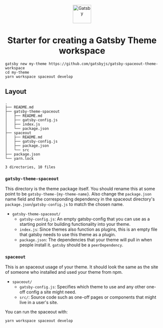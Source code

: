 <p align="center">
  <a href="https://www.gatsbyjs.org">
    <img alt="Gatsby" src="https://www.gatsbyjs.org/monogram.svg" width="60" />
  </a>
</p>
<h1 align="center">
  Starter for creating a Gatsby Theme workspace
</h1>

```shell
gatsby new my-theme https://github.com/gatsbyjs/gatsby-spaceout-theme-workspace
cd my-theme
yarn workspace spaceout develop
```

## Layout

```shell
.
├── README.md
├── gatsby-theme-spaceout
│   ├── README.md
│   ├── gatsby-config.js
│   ├── index.js
│   └── package.json
├── spaceout
│   ├── README.md
│   ├── gatsby-config.js
│   ├── package.json
│   └── src
├── package.json
└── yarn.lock

3 directories, 10 files
```

### `gatsby-theme-spaceout`

This directory is the theme package itself. You should rename this at
some point to be `gatsby-theme-{my-theme-name}`. Also change the
`package.json` name field and the corresponding dependency in the
spaceout directory's `package.json`/`gatsby-config.js` to match the chosen name.

- `gatsby-theme-spaceout/`
  - `gatsby-config.js`: An empty gatsby-config that you can use as a starting point for building functionality into your theme.
  - `index.js`: Since themes also function as plugins, this is an empty file that
    gatsby needs to use this theme as a plugin.
  - `package.json`: The dependencies that your theme will pull in when people install it. `gatsby` should be a `peerDependency`.

### `spaceout`

This is an spaceout usage of your theme. It should look the same as the
site of someone who installed and used your theme from npm.

- `spaceout/`
  - `gatsby-config.js`: Specifies which theme to use and any other one-off config a site might need.
  - `src/`: Source code such as one-off pages or components that might live in
    a user's site.

You can run the spaceout with:

```shell
yarn workspace spaceout develop
```
